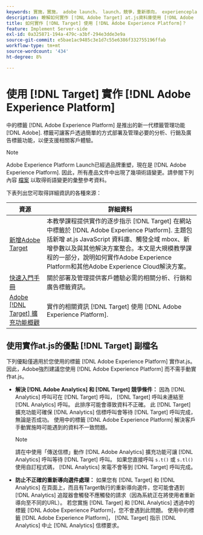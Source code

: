 ```yaml
---
keywords: 實施，實施， adobe launch， launch，競爭，重新導向， experienceplatform launch，platform launch，標籤， adobe platform，實施2
description: 瞭解如何實作 [!DNL Adobe Target] at.js資料庫使用 [!DNL Adobe Experience Platform]，實作Target的偏好方法。
title: 如何實作 [!DNL Target] 使用 [!DNL Adobe Experience Platform]？
feature: Implement Server-side
exl-id: 0a325871-194a-479c-a3bf-294e3dde3e9a
source-git-commit: e5bae1ac9485c3e1d7c55e6386f332755196ffab
workflow-type: tm+mt
source-wordcount: '434'
ht-degree: 8%

---
```


# 使用 [!DNL Target] 實作 [!DNL Adobe Experience Platform]

中的標籤 [!DNL Adobe Experience Platform] 是推出的新一代標籤管理功能 [!DNL Adobe]. 標籤可讓客戶透過簡單的方式部署及管理必要的分析、行銷及廣告標籤功能，以便支援相關客戶體驗。

>[!NOTE]
>
>Adobe Experience Platform Launch已經過品牌重塑，現在是 [!DNL Adobe Experience Platform]. 因此，所有產品文件中出現了幾項術語變更。請參閱下列內容 [檔案](https://experienceleague.adobe.com/docs/experience-platform/tags/term-updates.html?) 以取得術語變更的彙整參考資料。

下表列出您可取得詳細資訊的各種來源：

| 資源 | 詳細資料 |
|--- |--- |
| [新增Adobe Target](https://experienceleague.adobe.com/docs/launch-learn/implementing-in-websites-with-launch/implement-solutions/target.html#implement-solutions) | 本教學課程提供實作的逐步指示 [!DNL Target] 在網站中標籤於 [!DNL Adobe Experience Platform]. 主題包括新增 at.js JavaScript 資料庫、觸發全域 mbox、新增參數以及與其他解決方案整合。本文是大規模教學課程的一部分，說明如何實作Adobe Experience Platform和其他Adobe Experience Cloud解決方案。 |
| [快速入門手冊](https://experienceleague.adobe.com/docs/experience-platform/tags/get-started/quick-start.html) | 關於部署及管理提供客戶體驗必需的相關分析、行銷和廣告標籤資訊。 |
| [Adobe [!DNL Target] 擴充功能概觀](https://experienceleague.adobe.com/docs/experience-platform/tags/extensions/adobe/target/overview.html) | 實作的相關資訊 [!DNL Target] 使用 [!DNL Adobe Experience Platform]. |

## 使用實作at.js的優點 [!DNL Target] 副檔名

下列優點僅適用於您使用的標籤 [!DNL Adobe Experience Platform] 實作at.js。 因此，Adobe強烈建議您使用 [!DNL Adobe Experience Platform] 而不需手動實作at.js。

* **解決 [!DNL Adobe Analytics] 和 [!DNL Target] 競爭條件：** 因為 [!DNL Analytics] 呼叫可在 [!DNL Target] 呼叫， [!DNL Target] 呼叫未連結至 [!DNL Analytics] 呼叫。 此排序可能會導致資料不正確。 此 [!DNL Target] 擴充功能可確保 [!DNL Analytics] 信標呼叫會等待 [!DNL Target] 呼叫完成，無論是否成功。 使用中的標籤 [!DNL Adobe Experience Platform] 解決客戶手動實施時可能遇到的資料不一致問題。

  >[!NOTE]
  >
  >請在中使用「傳送信標」動作 [!DNL Adobe Analytics] 擴充功能可讓 [!DNL Analytics] 呼叫等待 [!DNL Target] 呼叫。 如果您直接呼叫 `s.t()` 或 `s.tl()` 使用自訂程式碼， [!DNL Analytics] 來電不會等到 [!DNL Target] 呼叫完成。

* **防止不正確的重新導向選件處理：** 如果您有 [!DNL Target] 和 [!DNL Analytics] 在頁面上，而且有Target執行的重新導向選件，您可能會遇到 [!DNL Analytics] 追蹤器會觸發不應觸發的請求（因為系統正在將使用者重新導向至不同的URL）。 若您實施 [!DNL Target] 和 [!DNL Analytics] 透過中的標籤 [!DNL Adobe Experience Platform]，您不會遇到此問題。 使用中的標籤 [!DNL Adobe Experience Platform]， [!DNL Target] 指示 [!DNL Analytics] 中止 [!DNL Analytics] 信標要求。
